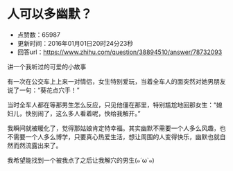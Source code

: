 # 人可以多幽默？
- 点赞数：65987
- 更新时间：2016年01月01日20时24分23秒
- 回答url：https://www.zhihu.com/question/38894510/answer/78732093
<body>
 <p data-pid="sBHJMo1q">讲一个我听过的可爱的小故事</p>
 <p data-pid="DWbmKgxl">有一次在公交车上上来一对情侣，女生特别爱玩，当着全车人的面突然对她男朋友说了一句：“葵花点穴手！”</p>
 <p data-pid="lPE96fn6">当时全车人都在等那男生怎么反应，只见他僵在那里，特别尴尬地回那女生：“媳妇儿，快别闹了，这么多人看着呢，快给我解开。”</p>
 <p data-pid="Tqan6Vse">我瞬间就被暖化了，觉得那姑娘肯定特幸福。其实幽默不需要一个人多么风趣，也不需要一个人多么博学，只要真心热爱生活，想让周围的人变得快乐，幽默也就自然而然流露出来了。</p>
 <p data-pid="otedhf7X">我希望能找到一个被我点了之后让我解穴的男生(๑´ω`๑)</p>
</body>